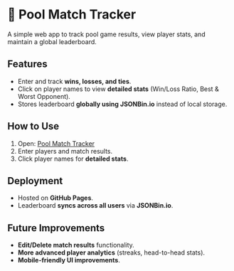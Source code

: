 # 🎱 Pool Match Tracker  

A simple web app to track pool game results, view player stats, and maintain a global leaderboard.  

## Features  
- Enter and track **wins, losses, and ties**.  
- Click on player names to view **detailed stats** (Win/Loss Ratio, Best & Worst Opponent).  
- Stores leaderboard **globally using JSONBin.io** instead of local storage.  

## How to Use  
1. Open: [Pool Match Tracker](https://walkerhtodd.github.io/pool-match-tracker/)  
2. Enter players and match results.  
3. Click player names for **detailed stats**.  

## Deployment  
- Hosted on **GitHub Pages**.  
- Leaderboard **syncs across all users** via **JSONBin.io**.  

## Future Improvements  
- **Edit/Delete match results** functionality.  
- **More advanced player analytics** (streaks, head-to-head stats).  
- **Mobile-friendly UI improvements**.  

